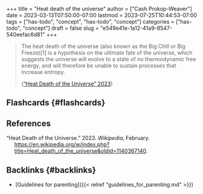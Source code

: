 +++
title = "Heat death of the universe"
author = ["Cash Prokop-Weaver"]
date = 2023-03-13T07:50:00-07:00
lastmod = 2023-07-25T10:44:53-07:00
tags = ["has-todo", "concept", "has-todo", "concept"]
categories = ["has-todo", "concept"]
draft = false
slug = "e549e41e-1a12-41a9-8547-540eefac6d81"
+++

> The heat death of the universe (also known as the Big Chill or Big Freeze)[1] is a hypothesis on the ultimate fate of the universe, which suggests the universe will evolve to a state of no thermodynamic free energy, and will therefore be unable to sustain processes that increase entropy.
>
> (<a href="#citeproc_bib_item_1">“Heat Death of the Universe” 2023</a>)


## Flashcards {#flashcards}

## References

<style>.csl-entry{text-indent: -1.5em; margin-left: 1.5em;}</style><div class="csl-bib-body">
  <div class="csl-entry"><a id="citeproc_bib_item_1"></a>“Heat Death of the Universe.” 2023. <i>Wikipedia</i>, February. <a href="https://en.wikipedia.org/w/index.php?title=Heat_death_of_the_universe&oldid=1140367140">https://en.wikipedia.org/w/index.php?title=Heat_death_of_the_universe&#38;oldid=1140367140</a>.</div>
</div>


## Backlinks {#backlinks}

-   [Guidelines for parenting]({{< relref "guidelines_for_parenting.md" >}})
